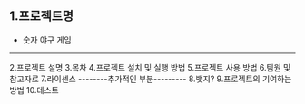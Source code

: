 ## 1.프로젝트명 
+ 숫자 야구 게임
--- 
2.프로젝트 설명
3.목차
4.프로젝트 설치 및 실행 방법
5.프로젝트 사용 방법
6.팀원 및 참고자료
7.라이센스
--------추가적인 부분---------
8.뱃지?
9.프로젝트의 기여하는 방법
10.테스트
